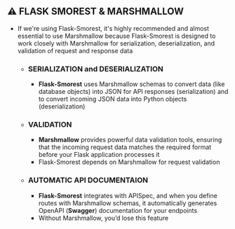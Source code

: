 ## ⚠️ FLASK SMOREST & MARSHMALLOW
- If we're using Flask-Smorest, it's highly recommended and almost essential to use Marshmallow because Flask-Smorest is designed to work closely with Marshmallow for serialization, deserialization, and validation of request and response data

    - ### SERIALIZATION and DESERIALIZATION
        - **Flask-Smorest** uses Marshmallow schemas to convert data (like database objects) into JSON for API responses (serialization) and to convert incoming JSON data into Python objects (deserialization)

    - ### VALIDATION
        - **Marshmallow** provides powerful data validation tools, ensuring that the incoming request data matches the required format before your Flask application processes it
        - Flask-Smorest depends on Marshmallow for request validation

    - ### AUTOMATIC API DOCUMENTAION
        - **Flask-Smorest** integrates with APISpec, and when you define routes with Marshmallow schemas, it automatically generates OpenAPI (**Swagger**) documentation for your endpoints
        - Without Marshmallow, you’d lose this feature